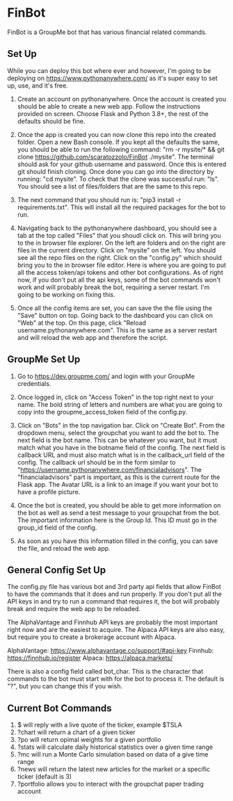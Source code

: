 # FinBot
FinBot is a GroupMe bot that has various financial related commands.

## Set Up
While you can deploy this bot where ever and however, I'm going to be deploying on https://www.pythonanywhere.com/ as it's super easy to set up, use, and it's free.

1. Create an account on pythonanywhere. Once the account is created you should be able to create a new web app. Follow the instructions provided on screen. Choose Flask and Python 3.8+, the rest of the defaults should be fine.

2. Once the app is created you can now clone this repo into the created folder. Open a new Bash console. If you kept all the defaults the same, you should be able to run the following command: "rm -r mysite/* && git clone https://github.com/scaratozzolo/FinBot ./mysite". The terminal should ask for your github username and password. Once this is entered git should finish cloning. Once done you can go into the directory by running: "cd mysite". To check that the clone was successful run: "ls". You should see a list of files/folders that are the same to this repo.

3. The next command that you should run is: "pip3 install -r requirements.txt". This will install all the required packages for the bot to run.

4. Navigating back to the pythonanywhere dashboard, you should see a tab at the top called "Files" that you shoudl click on. This will bring you to the in browser file explorer. On the left are folders and on the right are files in the current directory. Click on "mysite" on the left. You should see all the repo files on the right. Click on the "config.py" which should bring you to the in browser file editor. Here is where you are going to put all the access token/api tokens and other bot configurations. As of right now, if you don't put all the api keys, some of the bot commands won't work and will probably break the bot, requiring a server restart. I'm going to be working on fixing this.

5. Once all the config items are set, you can save the the file using the "Save" button on top. Going back to the dashboard you can click on "Web" at the top. On this page, click "Reload username.pythonanywhere.com". This is the same as a server restart and will reload the web app and therefore the script.

## GroupMe Set Up

1. Go to https://dev.groupme.com/ and login with your GroupMe credentials.

2. Once logged in, click on "Access Token" in the top right next to your name. The bold string of letters and numbers are what you are going to copy into the groupme_access_token field of the config.py. 

3. Click on "Bots" in the top navigation bar. Click on "Create Bot". From the dropdown menu, select the groupchat you want to add the bot to. The next field is the bot name. This can be whatever you want, but it must match what you have in the botname field of the config. The next field is callback URL and must also match what is in the callback_url field of the config. The callback url should be in the form similar to "https://username.pythonanywhere.com/financialadvisors". The "financialadvisors" part is important, as this is the current route for the Flask app. The Avatar URL is a link to an image if you want your bot to have a profile picture.

4. Once the bot is created, you should be able to get more information on the bot as well as send a test message to your groupchat from the bot. The important information here is the Group Id. This ID must go in the group_id field of the config.

5. As soon as you have this information filled in the config, you can save the file, and reload the web app.

## General Config Set Up
The config.py file has various bot and 3rd party api fields that allow FinBot to have the commands that it does and run properly. If you don't put all the API keys in and try to run a command that requires it, the bot will probably break and require the web app to be reloaded.

The AlphaVantage and Finnhub API keys are probably the most important right now and are the easiest to acquire. The Alpaca API keys are also easy, but require you to create a brokerage account with Alpaca. 

AlphaVantage: https://www.alphavantage.co/support/#api-key
Finnhub: https://finnhub.io/register
Alpaca: https://alpaca.markets/


There is also a config field called bot_char. This is the character that commands to the bot must start with for the bot to process it. The default is "?", but you can change this if you wish. 

## Current Bot Commands

1. $<ticker> will reply with a live quote of the ticker, example $TSLA
2. ?chart will return a chart of a given ticker
3. ?po will return opimal weights for a given portfolio
4. ?stats will calculate daily historical statistics over a given time range
5. ?mc will run a Monte Carlo simulation based on data of a give time range
6. ?news will return the latest new articles for the market or a specific ticker (default is 3)
7. ?portfolio allows you to interact with the groupchat paper trading account



